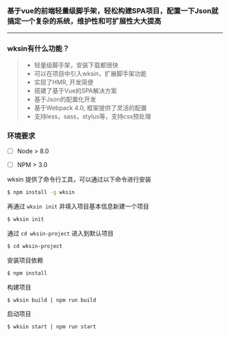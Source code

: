### 基于vue的前端轻量级脚手架，轻松构建SPA项目，配置一下Json就搞定一个复杂的系统，维护性和可扩展性大大提高

------

### wksin有什么功能？

> * 轻量级脚手架，安装下载都很快
> * 可以在项目中引入wksin，扩展脚手架功能
> * 实现了HMR, 开发简便
> * 搭建了基于Vue的SPA解决方案
> * 基于Json的配置化开发
> * 基于Webpack 4.0, 框架提供了灵活的配置
> * 支持less，sass，stylus等，支持css预处理

###  环境要求
- [ ] Node > 8.0
- [ ] NPM > 3.0


wksin 提供了命令行工具，可以通过以下命令进行安装

```bash
$ npm install -g wksin
```

再通过 `wksin init` 并填入项目基本信息新建一个项目

```bash
$ wksin init
```
通过 `cd wksin-project` 进入到默认项目

```bash
$ cd wksin-project
```

安装项目依赖

```bash
$ npm install
```

构建项目

```bash
$ wksin build | npm run build
```

启动项目

```bash
$ wksin start | npm run start
```